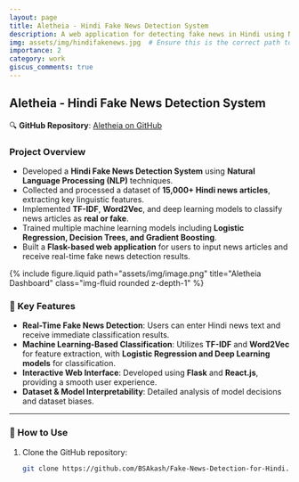 ```yaml
---
layout: page
title: Aletheia - Hindi Fake News Detection System
description: A web application for detecting fake news in Hindi using NLP techniques.
img: assets/img/hindifakenews.jpg  # Ensure this is the correct path to the uploaded image
importance: 2
category: work
giscus_comments: true
---
```


## Aletheia - Hindi Fake News Detection System

🔍 **GitHub Repository**: [Aletheia on GitHub](https://github.com/BSAkash/Fake-News-Detection-for-Hindi)

### Project Overview
- Developed a **Hindi Fake News Detection System** using **Natural Language Processing (NLP)** techniques.
- Collected and processed a dataset of **15,000+ Hindi news articles**, extracting key linguistic features.
- Implemented **TF-IDF**, **Word2Vec**, and deep learning models to classify news articles as **real or fake**.
- Trained multiple machine learning models including **Logistic Regression, Decision Trees, and Gradient Boosting**.
- Built a **Flask-based web application** for users to input news articles and receive real-time fake news detection results.

<div class="row justify-content-sm-center">
  <div class="col-sm-8 mt-3 mt-md-0">
    {% include figure.liquid 
      path="assets/img/image.png" 
      title="Aletheia Dashboard" 
      class="img-fluid rounded z-depth-1" 
    %}
  </div>
</div>

### 🔹 Key Features
- **Real-Time Fake News Detection**: Users can enter Hindi news text and receive immediate classification results.
- **Machine Learning-Based Classification**: Utilizes **TF-IDF** and **Word2Vec** for feature extraction, with **Logistic Regression and Deep Learning models** for classification.
- **Interactive Web Interface**: Developed using **Flask** and **React.js**, providing a smooth user experience.
- **Dataset & Model Interpretability**: Detailed analysis of model decisions and dataset biases.

---

### 🚀 How to Use
1. Clone the GitHub repository:
   ```sh
   git clone https://github.com/BSAkash/Fake-News-Detection-for-Hindi.git
